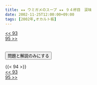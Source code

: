 ```yaml
---
title: ★★ ウミガメのスープ ★★ ９４杯目　涙味
date: 2002-11-25T12:00:00+09:00
tags: [2002年,オカルト板]
---
```

<div class="th_left"><a href="../93"><< 93</a></div>
<div class="th_right"><a href="../95">95 >></a></div>
<br><br>
<script src="../../js/cupsoup.js"></script>
<form>
<input type="button" value="問題と解説のみにする" onClick="toggleCupsoup()">
</form>
{{< 94 >}}
<div class="th_left"><a href="../93"><< 93</a></div>
<div class="th_right"><a href="../95">95 >></a></div>